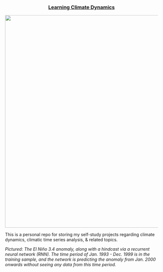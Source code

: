 <h3 align="center"><ins>Learning Climate Dynamics</ins></h3>

<p align="center">
<img src="https://github.com/user-attachments/assets/6d44c943-2462-43cb-8229-0705ec3a3137" width=700px/>
</p>

<p>This is a personal repo for storing my self-study projects regarding climate dynamics, climatic time series analysis, & related topics.</p>

<i>Pictured: The El Niño 3.4 anomaly, along with a hindcast via a recurrent neural network (RNN). The time period of Jan. 1993 - Dec. 1999 is in the training sample, and the network is predicting the anomaly from Jan. 2000 onwards without seeing any data from this time period.</i>

